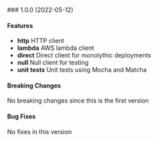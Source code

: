 <a name="1.0.0"></a> ### 1.0.0 (2022-05-12)

#### Features
* **http** HTTP client
* **lambda** AWS lambda client
* **direct** Direct client for monolythic deployments
* **null** Null client for testing
* **unit tests** Unit tests using Mocha and Matcha

#### Breaking Changes
No breaking changes since this is the first version

#### Bug Fixes
No fixes in this version

